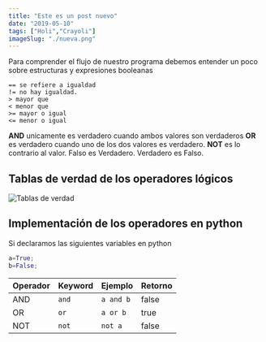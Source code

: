 ```yaml
---
title: "Este es un post nuevo"
date: "2019-05-10"
tags: ["Holi","Crayoli"]
imageSlug: "./nueva.png"
---
```


Para comprender el flujo de nuestro programa debemos entender un poco sobre estructuras y expresiones booleanas
``` python{numberLines: true}
== se refiere a igualdad
!= no hay igualdad.
> mayor que
< menor que
>= mayor o igual
<= menor o igual 
 ```

**AND** unicamente es verdadero cuando ambos valores son verdaderos
**OR** es verdadero cuando uno de los dos valores es verdadero.
**NOT** es lo contrario al valor. Falso es Verdadero. Verdadero es Falso.

## Tablas de verdad de los operadores lógicos

![Tablas de verdad](/home/edevars/Boostnote/img/comparaciones.jpg)

## Implementación de los operadores en python

Si declaramos las siguientes variables en python

```python
a=True;
b=False;
```

Operador | Keyword | Ejemplo | Retorno
-- | -- | -- | --
AND | `and` | ``` a and b ```| false |
OR |`or`| `a or b` | true | 
NOT |`not` | `not a`| false |